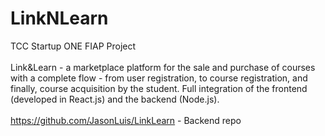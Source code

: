 # LinkNLearn 
TCC Startup ONE FIAP Project\
\
Link&Learn - a marketplace platform for the sale and purchase of courses with a complete flow - from user registration, to course registration, and finally, course acquisition by the student. Full integration of the frontend (developed in React.js) and the backend (Node.js).\
\
https://github.com/JasonLuis/LinkLearn - Backend repo
